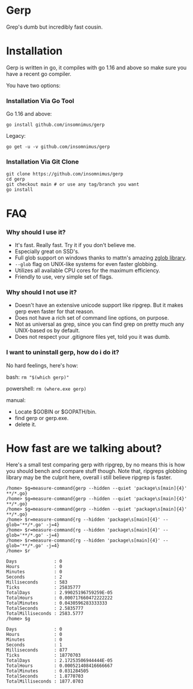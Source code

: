 # Gerp

Grep's dumb but incredibly fast cousin.

# Installation

Gerp is written in go, it compiles with go 1.16 and above so make sure you have a recent go compiler.

You have two options:

### Installation Via Go Tool

Go 1.16 and above:

`go install github.com/insomnimus/gerp`

Legacy:

`go get -u -v github.com/insomnimus/gerp`

### Installation Via Git Clone

```
git clone https://github.com/insomnimus/gerp
cd gerp
git checkout main # or use any tag/branch you want
go install
```

# FAQ

### Why should I use it?

-	It's fast. Really fast. Try it if you don't believe me.
-	Especially great on SSD's.
-	Full glob support on windows thanks to mattn's amazing [zglob library](https://github.com/mattn/go-zglob).
-	`--glob` flag on UNIX-like systems for even faster globbing.
-	Utilizes all available CPU cores for the maximum efficiency.
-	Friendly to use, very simple set of flags.

### Why should I not use it?

-	Doesn't have an extensive unicode support like ripgrep. But it makes gerp even faster for that reason.
-	Does not have a rich set of command line options, on purpose.
-	Not as universal as grep, since you can find grep on pretty much any UNIX-based os by default.
-	Does not respect your .gitignore files yet, told you it was dumb.

### I want to uninstall gerp, how do i do it?

No hard feelings, here's how:

bash:
`rm "$(which gerp)"`

powershell:
`rm (where.exe gerp)`

manual:
-	Locate $GOBIN or $GOPATH/bin.
-	find gerp or gerp.exe.
-	delete it.

# How fast are we talking about?

Here's a small test comparing gerp with ripgrep, by no means this is how you should bench and compare stuff though.
Note that, ripgreps globbing library may be the culprit here, overall i still believe ripgrep is faster.

```
/home> $g=measure-command{gerp --hidden --quiet 'package\s[main]{4}' **/*.go}
/home> $g=measure-command{gerp --hidden --quiet 'package\s[main]{4}' **/*.go}
/home> $g=measure-command{gerp --hidden --quiet 'package\s[main]{4}' **/*.go}
/home> $r=measure-command{rg --hidden 'package\s[main]{4}' --glob='**/*.go' -j=4}
/home> $r=measure-command{rg --hidden 'package\s[main]{4}' --glob='**/*.go' -j=4}
/home> $r=measure-command{rg --hidden 'package\s[main]{4}' --glob='**/*.go' -j=4}
/home> $r

Days              : 0
Hours             : 0
Minutes           : 0
Seconds           : 2
Milliseconds      : 583
Ticks             : 25835777
TotalDays         : 2.99025196759259E-05
TotalHours        : 0.000717660472222222
TotalMinutes      : 0.0430596283333333
TotalSeconds      : 2.5835777
TotalMilliseconds : 2583.5777
/home> $g

Days              : 0
Hours             : 0
Minutes           : 0
Seconds           : 1
Milliseconds      : 877
Ticks             : 18770703
TotalDays         : 2.17253506944444E-05
TotalHours        : 0.000521408416666667
TotalMinutes      : 0.031284505
TotalSeconds      : 1.8770703
TotalMilliseconds : 1877.0703
```
